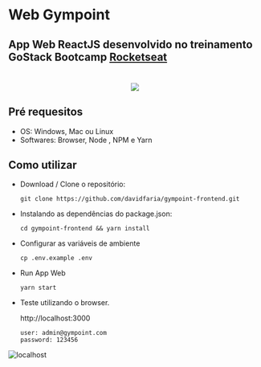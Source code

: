 # Web Gympoint

## App Web ReactJS desenvolvido no treinamento GoStack Bootcamp [Rocketseat](https://rocketseat.com.br)

<h1 align="center">
<img src="https://raw.githubusercontent.com/davidfaria/gympoint-frontend/master/assets/logo.png">
</h1>

## Pré requesitos

- OS: Windows, Mac ou Linux
- Softwares: Browser, Node , NPM e Yarn

## Como utilizar

- Download / Clone o repositório:

  ```
  git clone https://github.com/davidfaria/gympoint-frontend.git
  ```

- Instalando as dependências do package.json:

  ```
  cd gympoint-frontend && yarn install
  ```

- Configurar as variáveis de ambiente

  ```
  cp .env.example .env
  ```

- Run App Web

  ```
  yarn start
  ```

- Teste utilizando o browser.

  http://localhost:3000

  ```
  user: admin@gympoint.com
  password: 123456
  ```

![localhost](https://raw.githubusercontent.com/davidfaria/gympoint-frontend/master/assets/web.gif)
